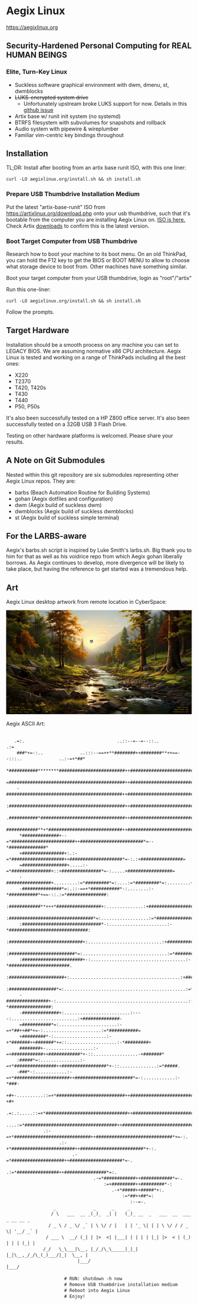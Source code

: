# Aegix Linux 

https://aegixlinux.org

## Security-Hardened Personal Computing for REAL HUMAN BEINGS

### Elite, Turn-Key Linux

- Suckless software graphical environment with dwm, dmenu, st, dwmblocks
- ~~LUKS-encrypted system drive~~ 
    - Unfortunately upstream broke LUKS support for now. Details in this [github issue](https://github.com/AegixLinux/aegixlinux/issues/6) 
- Artix base w/ runit init system (no systemd)
- BTRFS filesystem with subvolumes for snapshots and rollback
- Audio system with pipewire & wireplumber
- Familiar vim-centric key bindings throughout

## Installation

TL;DR: Install after booting from an artix base runit ISO, with this one liner:
``` Shell
curl -LO aegixlinux.org/install.sh && sh install.sh
```

### Prepare USB Thumbdrive Installation Medium

Put the latest "artix-base-runit" ISO from
https://artixlinux.org/download.php onto your usb thumbdrive, such that it's bootable from the computer you are installing Aegix Linux on.
[ISO is here.](https://download.artixlinux.org/iso/artix-base-runit-20230814-x86_64.iso)
Check Artix [downloads](https://artixlinux.org/download.php) to confirm this is the latest version.

### Boot Target Computer from USB Thumbdrive

Research how to boot your machine to its boot menu. On an old ThinkPad, you can hold the F12 key to get the BIOS or BOOT MENU to allow to choose what storage device to boot from. Other machines have something similar.

Boot your target computer from your USB thumbdrive, login as "root"/"artix"

Run this one-liner:
``` Shell
curl -LO aegixlinux.org/install.sh && sh install.sh
```

Follow the prompts.

## Target Hardware

Installation should be a smooth process on any machine you can set to LEGACY BIOS. We are assuming normative x86 CPU architecture. Aegix Linux is tested and working on a range of ThinkPads including all the best ones:

- X220
- T2370
- T420, T420s
- T430
- T440
- P50, P50s

It's also been successfully tested on a HP Z800 office server.
It's also been successfully tested on a 32GB USB 3 Flash Drive.

Testing on other hardware platforms is welcomed. Please share your results.

## A Note on Git Submodules

Nested within this git repository are six submodules representing other Aegix Linux repos. They are:

- barbs (Beach Automation Routine for Building Systems)
- gohan (Aegix dotfiles and configuration)
- dwm (Aegix build of suckless dwm)
- dwmblocks (Aegix build of suckless dwmblocks)
- st (Aegix build of suckless simple terminal)

## For the LARBS-aware

Aegix's barbs.sh script is inspired by Luke Smith's larbs.sh. Big thank you to him for that as well as his voidrice repo from which Aegix gohan liberally borrows. As Aegix continues to develop, more divergence will be likely to take place, but having the reference to get started was a tremendous help.

## Art

Aegix Linux desktop artwork from remote location in CyberSpace:

![aegix-forest](https://github.com/AegixLinux/gohan/blob/master/.local/share/aegix-forest.png)

Aegix ASCII Art:
``` Shell

   .=:.                                   ..::--=--=--::..                                   .:=
    ###*+=-:..              ..:::--==++**########++########**++==--:::..              ..:-=+*##*
    *###########********#########################++#########################********###########+
    =############################################++############################################=
    -############################################++############################################-
    :############################################++############################################:
    .###########*################################++################################*###########.
     ############**+*############################++############################*+**###########*
     *##############+--=*########################++########################*=--*##############*
     +################+:.:-=*####################++####################*=-:.:+################=
     =#################+.....:-=*###############+::+###############*=-:.....+#################=
     -#################+.........:=*#########*=:....:=*#########*=:.........+#################-
     -###############*=:.::-==+*###########*-:........:-*###########*+==-::.:=*###############:
     :############**+++*#################+:..............:+#################*+++**############:
     :################################*=:..................:=*################################:
     :##############################*-:......................:-*##############################:
     :############################+:............................:+############################
     :#########################*=:................................:=*#########################
     :#######################+-:....................................:-*#######################.
     :#####################+:..........................................:+#####################:
     :##################*=:..............................................:=*##################:
     -################+-:..................................................:-*################:
     -##############+:.........................:----:.........................:+##############-
     =###########*=:......................:-=+*##++##*+=-:......................:=*###########=
     +#########*-:....................:-+*#######++#######*+=::...................:-*#########+
     ########+-..................:-=+############++############*+-::.................-+#######*
    :#####*=:...............:-=+*################++#################*+-::..............:=*#####.
    -###*-:............:-=+*#####################++######################*=-:............:-*###-
    +#+-..........::=+*##########################++##########################*+=-:..........-+#+
   .=:.:.....::=+*###############################++###############################*+=-:.....:.:=
       ....:=*###################################++###################################*=:....
              .:-=+*#############################++#############################*+=-:.
                    .:-+*########################++########################*+-:.
                         .-=*####################++####################*=-.
                             .:=*################++################*=:.
                                 .-=*############++############*=-.
                                     :=+#########++#########*-:
                                        .-+*#####++#####*+:.
                                            :=*##++##*=:
                                               :--=-.
                  _              _      _     _
                 / \   ___  __ _(_)_  _| |   (_)_ __  _   ___  __  ___  _ __ __ _
                / _ \ / _ \/ _` | \ \/ / |   | | '_ \| | | \ \/ / / _ \| '__/ _` |
               / ___ \  __/ (_| | |>  <| |___| | | | | |_| |>  < | (_) | | | (_| |
              /_/   \_\___|\__, |_/_/\_\_____|_|_| |_|\__,_/_/\_(_)___/|_|  \__, |
                           |___/                                            |___/

                      # RUN: shutdown -h now
                      # Remove USB thumbdrive installation medium
                      # Reboot into Aegix Linux
                      # Enjoy!
                      
```
